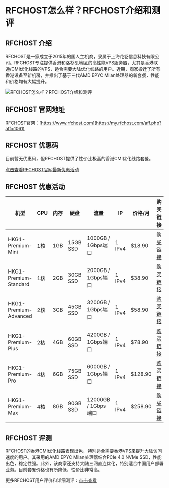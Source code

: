 # RFCHOST怎么样？RFCHOST介绍和测评

## RFCHOST 介绍
RFCHOST是一家成立于2015年的国人主机商，隶属于上海花卷信息科技有限公司。RFCHOST专注提供香港和洛杉矶地区的高性能VPS服务器，尤其是香港联通/CMI优化线路的VPS，适合需要大陆优化线路的用户。近期，商家搬迁了所有香港设备至新机房，并推出了基于三代AMD EPYC Milan处理器的新套餐，性能和价格均有大幅提升。

![RFCHOST怎么样？RFCHOST介绍和测评](https://github.com/user-attachments/assets/a22a1bfe-73f3-426e-aa9c-1e165d15a7f1)

## RFCHOST 官网地址
RFCHOST官网：[https://www.rfchost.com](https://my.rfchost.com/aff.php?aff=1061)

## RFCHOST 优惠码
目前暂无优惠码，但RFCHOST提供了性价比极高的香港CMI优化线路套餐。  

[点击查看RFCHOST官网最新优惠活动](https://my.rfchost.com/aff.php?aff=1061)

## RFCHOST 优惠活动

| 机型                   | CPU  | 内存 | 硬盘      | 流量               | IP        | 价格/月       | 购买链接                                                                                     |
|------------------------|------|------|-----------|--------------------|-----------|---------------|------------------------------------------------------------------------------------------------|
| HKG1-Premium-Mini       | 1核  | 1GB  | 15GB SSD  | 1000GB / 1Gbps端口 | 1 IPv4    | $18.90        | [购买链接](https://my.rfchost.com/aff.php?aff=1061&pid=147)                                   |
| HKG1-Premium-Standard   | 1核  | 2GB  | 30GB SSD  | 2000GB / 1Gbps端口 | 1 IPv4    | $38.90        | [购买链接](https://my.rfchost.com/aff.php?aff=1061&pid=148)                                   |
| HKG1-Premium-Advanced   | 2核  | 3GB  | 45GB SSD  | 3200GB / 1Gbps端口 | 1 IPv4    | $58.90        | [购买链接](https://my.rfchost.com/aff.php?aff=1061&pid=151)                                   |
| HKG1-Premium-Plus       | 2核  | 4GB  | 60GB SSD  | 4200GB / 1Gbps端口 | 1 IPv4    | $78.90        | [购买链接](https://my.rfchost.com/aff.php?aff=1061&pid=149)                                   |
| HKG1-Premium-Pro        | 4核  | 6GB  | 75GB SSD  | 6000GB / 1Gbps端口 | 1 IPv4    | $128.90       | [购买链接](https://my.rfchost.com/aff.php?aff=1061&pid=147)                                   |
| HKG1-Premium-Max        | 4核  | 8GB  | 90GB SSD  | 12000GB / 1Gbps端口| 1 IPv4    | $258.90       | [购买链接](https://my.rfchost.com/aff.php?aff=1061&pid=147)                                   |

## RFCHOST 评测
RFCHOST的香港CMI优化线路表现出色，特别适合需要香港VPS来提升大陆访问速度的用户。其采用的AMD EPYC Milan处理器结合PCIe 4.0 NVMe SSD，性能出色，稳定性强。此外，该商家还支持大陆三网直连优化，特别适合中国用户部署业务。目前套餐价格也有所降低，性价比非常高。

更多RFCHOST用户评价和详细测评：[点击查看](https://my.rfchost.com/aff.php?aff=1061)
